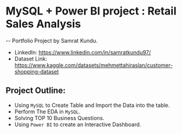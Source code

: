 # MySQL + Power BI project : Retail Sales Analysis

-- Portfolio Project by Samrat Kundu.
- LinkedIn: https://www.linkedin.com/in/samratkundu97/
- Dataset Link: https://www.kaggle.com/datasets/mehmettahiraslan/customer-shopping-dataset

## Project Outline:
- Using `MySQL` to Create Table and Import the Data into the table.
- Perform The EDA in `MySQL`.
- Solving TOP 10 Business Questions.
- Using `Power BI` to create an Interactive Dashboard.
